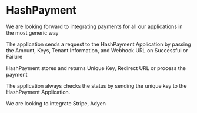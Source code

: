 # HashPayment

We are looking forward to integrating payments for all our applications in the most generic way 

The application sends a request to the HashPayment Application by passing the Amount, Keys, Tenant Information, and Webhook URL on Successful or Failure

HashPayment stores and returns Unique Key, Redirect URL or process the payment 

The application always checks the status by sending the unique key to the HashPayment Application.

We are looking to integrate Stripe, Adyen